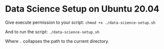 # Data Science Setup on Ubuntu 20.04

Give execute permission to your script:
`chmod +x ./data-science-setup.sh`

And to run the script:
`./data-science-setup.sh`

Where `.` collapses the path to the current directory.
